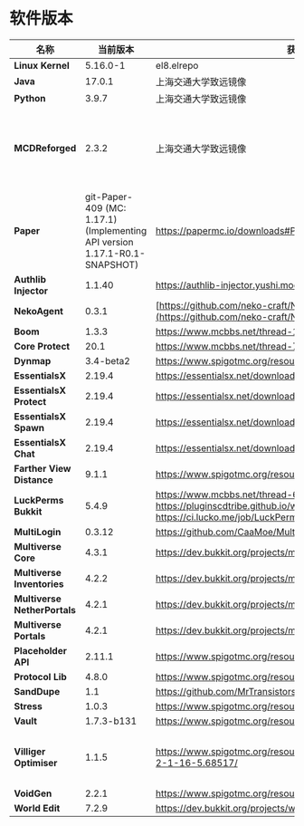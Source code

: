 # 软件版本

| **名称**                       | **当前版本**                                                               | **获取**                                                                                                                        | **备注**                                |
| ------------------------------ | -------------------------------------------------------------------------- | ------------------------------------------------------------------------------------------------------------------------------- | --------------------------------------- |
| **Linux Kernel**               | 5.16.0-1                                                                   | el8.elrepo                                                                                                                      |                                         |
| **Java**                       | 17.0.1                                                                     | 上海交通大学致远镜像                                                                                                            |                                         |
| **Python**                     | 3.9.7                                                                      | 上海交通大学致远镜像                                                                                                            |                                         |
| **MCDReforged**                | 2.3.2                                                                      | 上海交通大学致远镜像                                                                                                            | MCDR 插件由 Aluminum 管理，不在此处列出 |
| **Paper**                      | git-Paper-409 (MC: 1.17.1) (Implementing API version 1.17.1-R0.1-SNAPSHOT) | https://papermc.io/downloads#Paper-1.17                                                                                         |                                         |
| **Authlib Injector**           | 1.1.40                                                                     | https://authlib-injector.yushi.moe/                                                                                             |                                         |
| **NekoAgent**                  | 0.3.1                                                                      | [https://github.com/neko-craft/NekoAgent](https://github.com/neko-craft/NekoAgent)                                              |                                         |
| **Boom**                       | 1.3.3                                                                      | https://www.mcbbs.net/thread-1150139-1-1.html                                                                                   |                                         |
| **Core Protect**               | 20.1                                                                       | https://www.mcbbs.net/thread-72515-1-1.html                                                                                     |                                         |
| **Dynmap**                     | 3.4-beta2                                                                  | https://www.spigotmc.org/resources/dynmap.274/                                                                                  |                                         |
| **EssentialsX**                | 2.19.4                                                                     | https://essentialsx.net/downloads.html                                                                                          |                                         |
| **EssentialsX Protect**        | 2.19.4                                                                     | https://essentialsx.net/downloads.html                                                                                          |                                         |
| **EssentialsX Spawn**          | 2.19.4                                                                     | https://essentialsx.net/downloads.html                                                                                          |                                         |
| **EssentialsX Chat**           | 2.19.4                                                                     | https://essentialsx.net/downloads.html                                                                                          |                                         |
| **Farther View Distance**      | 9.1.1                                                                      | https://www.spigotmc.org/resources/fartherviewdistance.84950/                                                                   |                                         |
| **LuckPerms Bukkit**           | 5.4.9                                                                      | https://www.mcbbs.net/thread-676818-1-1.html https://pluginscdtribe.github.io/wiki/luckperms https://ci.lucko.me/job/LuckPerms/ |                                         |
| **MultiLogin**                 | 0.3.12                                                                     | https://github.com/CaaMoe/MultiLogin                                                                                            |                                         |
| **Multiverse Core**            | 4.3.1                                                                      | https://dev.bukkit.org/projects/multiverse-core/                                                                                |                                         |
| **Multiverse** **Inventories** | 4.2.2                                                                      | https://dev.bukkit.org/projects/multiverse-inventories/                                                                         |                                         |
| **Multiverse NetherPortals**   | 4.2.1                                                                      | https://dev.bukkit.org/projects/multiverse-netherportals                                                                        |                                         |
| **Multiverse** **Portals**     | 4.2.1                                                                      | https://dev.bukkit.org/projects/multiverse-portals                                                                              |                                         |
| **Placeholder API**            | 2.11.1                                                                     | https://www.spigotmc.org/resources/placeholderapi.6245/                                                                         |                                         |
| **Protocol Lib**               | 4.8.0                                                                      | https://www.spigotmc.org/resources/protocollib.1997/                                                                            |                                         |
| **SandDupe**                   | 1.1                                                                        | https://github.com/MrTransistorsChannel/SandDupe/releases//                                                                     |                                         |
| **Stress**                     | 1.0.3                                                                      | https://www.spigotmc.org/resources/stress.79374/                                                                                |                                         |
| **Vault**                      | 1.7.3-b131                                                                 | https://www.spigotmc.org/resources/vault.34315/                                                                                 |                                         |
| **Villiger Optimiser**         | 1.1.5                                                                      | https://www.spigotmc.org/resources/villager-optimiser-1-14-2-1-16-5.68517/                                                      | 发布版暂不支持1.17，临时弃用            |
| **VoidGen**                    | 2.2.1                                                                      | https://www.spigotmc.org/resources/voidgen.25391/                                                                               |                                         |
| **World Edit**                 | 7.2.9                                                                      | https://dev.bukkit.org/projects/worldedit                                                                                       |                                         |

